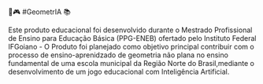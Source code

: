 ﻿🤖🎮  #GeometrIA 📚

Este produto educacional foi desenvolvido durante o Mestrado Profissional de Ensino para Educação Básica (PPG-ENEB) ofertado pelo Instituto Federal IFGoiano - O Produto foi planejado como objetivo principal contribuir com o processo de ensino-aprenidzado de geometria não plana no ensino fundamental de uma escola municipal da Região Norte do Brasil,mediante o desenvolvimento de um jogo educacional com Inteligência Artificial.
